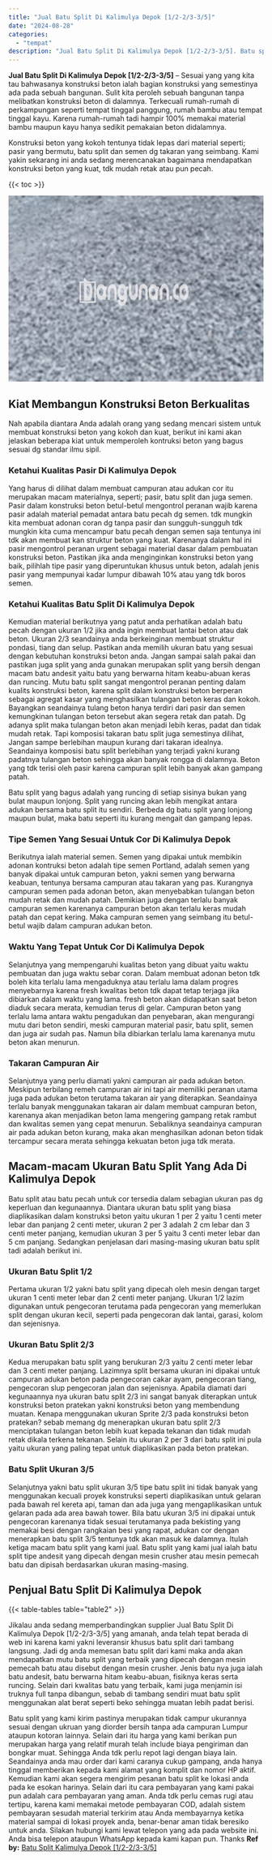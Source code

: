 ```yaml
---
title: "Jual Batu Split Di Kalimulya Depok [1/2-2/3-3/5]"
date: "2024-08-28"
categories: 
  - "tempat"
description: "Jual Batu Split Di Kalimulya Depok [1/2-2/3-3/5]. Batu split yang kami kirim pastinya merupakan tidak campur ukurannya sesuai dengan ukruan yang diorder bers..."
---
```


**Jual Batu Split Di Kalimulya Depok \[1/2-2/3-3/5\]** – Sesuai yang yang kita tau bahwasanya konstruksi beton ialah bagian konstruksi yang semestinya ada pada sebuah bangunan. Sulit kita peroleh sebuah bangunan tanpa melibatkan konstruksi beton di dalamnya. Terkecuali rumah-rumah di perkampungan seperti tempat tinggal panggung, rumah bambu atau tempat tinggal kayu. Karena rumah-rumah tadi hampir 100% memakai material bambu maupun kayu hanya sedikit pemakaian beton didalamnya.

Konstruksi beton yang kokoh tentunya tidak lepas dari material seperti; pasir yang bermutu, batu split dan semen dg takaran yang seimbang. Kami yakin sekarang ini anda sedang merencanakan bagaimana mendapatkan konstruksi beton yang kuat, tdk mudah retak atau pun pecah.

{{< toc >}}

![Jual Batu Split Di Kalimulya Depok [1/2-2/3-3/5]](/images/jual-batu-split-25.png)

## Kiat Membangun Konstruksi Beton Berkualitas

Nah apabila diantara Anda adalah orang yang sedang mencari sistem untuk membuat konstruksi beton yang kokoh dan kuat, berikut ini kami akan jelaskan beberapa kiat untuk memperoleh kontruksi beton yang bagus sesuai dg standar ilmu sipil.

### Ketahui Kualitas Pasir Di Kalimulya Depok

Yang harus di dilihat dalam membuat campuran atau adukan cor itu merupakan macam materialnya, seperti; pasir, batu split dan juga semen. Pasir dalam konstruksi beton betul-betul mengontrol peranan wajib karena pasir adalah material pemadat antara batu pecah dg semen. tdk mungkin kita membuat adonan coran dg tanpa pasir dan sungguh-sungguh tdk mungkin kita cuma mencampur batu pecah dengan semen saja tentunya ini tdk akan membuat kan struktur beton yang kuat. Karenanya dalam hal ini pasir mengontrol peranan urgent sebagai material dasar dalam pembuatan konstruksi beton. Pastikan jika anda menginginkan konstruksi beton yang baik, pilihlah tipe pasir yang diperuntukan khusus untuk beton, adalah jenis pasir yang mempunyai kadar lumpur dibawah 10% atau yang tdk boros semen.

### Ketahui Kualitas Batu Split Di Kalimulya Depok

Kemudian material berikutnya yang patut anda perhatikan adalah batu pecah dengan ukuran 1/2 jika anda ingin membuat lantai beton atau dak beton. Ukuran 2/3 seandainya anda berkeinginan membuat struktur pondasi, tiang dan selup. Pastikan anda memilih ukuran batu yang sesuai dengan kebutuhan konstruksi beton anda. Jangan sampai salah pakai dan pastikan juga split yang anda gunakan merupakan split yang bersih dengan macam batu andesit yaitu batu yang berwarna hitam keabu-abuan keras dan runcing. Mutu batu split sangat mengontrol peranan penting dalam kualits konstruksi beton, karena split dalam konstruksi beton berperan sebagai agregat kasar yang menghasilkan tulangan beton keras dan kokoh. Bayangkan seandainya tulang beton hanya terdiri dari pasir dan semen kemungkinan tulangan beton tersebut akan segera retak dan patah. Dg adanya split maka tulangan beton akan menjadi lebih keras, padat dan tidak mudah retak. Tapi komposisi takaran batu split juga semestinya dilihat, Jangan sampe berlebihan maupun kurang dari takaran idealnya. Seandainya komposisi batu split berlebihan yang terjadi yakni kurang padatnya tulangan beton sehingga akan banyak rongga di dalamnya. Beton yang tdk terisi oleh pasir karena campuran split lebih banyak akan gampang patah.

Batu split yang bagus adalah yang runcing di setiap sisinya bukan yang bulat maupun lonjong. Split yang runcing akan lebih mengikat antara adukan bersama batu split itu sendiri. Berbeda dg batu split yang lonjong maupun bulat, maka batu seperti itu kurang mengait dan gampang lepas.

### Tipe Semen Yang Sesuai Untuk Cor Di Kalimulya Depok

Berikutnya ialah material semen. Semen yang dipakai untuk membikin adonan kontruksi beton adalah tipe semen Portland, adalah semen yang banyak dipakai untuk campuran beton, yakni semen yang berwarna keabuan, tentunya bersama campuran atau takaran yang pas. Kurangnya campuran semen pada adonan beton, akan menyebabkan tulangan beton mudah retak dan mudah patah. Demikian juga dengan terlalu banyak campuran semen karenanya campuran beton akan terlalu keras mudah patah dan cepat kering. Maka campuran semen yang seimbang itu betul-betul wajib dalam campuran adukan beton.

### Waktu Yang Tepat Untuk Cor Di Kalimulya Depok

Selanjutnya yang mempengaruhi kualitas beton yang dibuat yaitu waktu pembuatan dan juga waktu sebar coran. Dalam membuat adonan beton tdk boleh kita terlalu lama mengaduknya atau terlalu lama dalam progres menyebarnya karena fresh kwalitas beton tdk dapat tetap terjaga jika dibiarkan dalam waktu yang lama. fresh beton akan didapatkan saat beton diaduk secara merata, kemudian terus di gelar. Campuran beton yang terlalu lama antara waktu pengadukan dan penyebaran, akan mengurangi mutu dari beton sendiri, meski campuran material pasir, batu split, semen dan juga air sudah pas. Namun bila dibiarkan terlalu lama karenanya mutu beton akan menurun.

### Takaran Campuran Air

Selanjutnya yang perlu diamati yakni campuran air pada adukan beton. Meskipun terbilang remeh campuran air ini tapi air memiliki peranan utama juga pada adukan beton terutama takaran air yang diterapkan. Seandainya terlalu banyak menggunakan takaran air dalam membuat campuran beton, karenanya akan menjadikan beton lama mengering gampang retak rambut dan kwalitas semen yang cepat menurun. Sebaliknya seandainya campuran air pada adukan beton kurang, maka akan menghasilkan adonan beton tidak tercampur secara merata sehingga kekuatan beton juga tdk merata.

## Macam-macam Ukuran Batu Split Yang Ada Di Kalimulya Depok

Batu split atau batu pecah untuk cor tersedia dalam sebagian ukuran pas dg keperluan dan kegunaannya. Diantara ukuran batu split yang biasa diaplikasikan dalam konstruksi beton yaitu ukuran 1 per 2 yaitu 1 centi meter lebar dan panjang 2 centi meter, ukuran 2 per 3 adalah 2 cm lebar dan 3 centi meter panjang, kemudian ukuran 3 per 5 yaitu 3 centi meter lebar dan 5 cm panjang. Sedangkan penjelasan dari masing-masing ukuran batu split tadi adalah berikut ini.

### Ukuran Batu Split 1/2

Pertama ukuran 1/2 yakni batu split yang dipecah oleh mesin dengan target ukuran 1 centi meter lebar dan 2 centi meter panjang. Ukuran 1/2 lazim digunakan untuk pengecoran terutama pada pengecoran yang memerlukan split dengan ukuran kecil, seperti pada pengecoran dak lantai, garasi, kolom dan sejenisnya.

### Ukuran Batu Split 2/3

Kedua merupakan batu split yang berukuran 2/3 yaitu 2 centi meter lebar dan 3 centi meter panjang. Lazimnya split bersama ukuran ini dipakai untuk campuran adukan beton pada pengecoran cakar ayam, pengecoran tiang, pengecoran slup pengecoran jalan dan sejenisnya. Apabila diamati dari kegunaannya nya ukuran batu split 2/3 ini sangat banyak diterapkan untuk konstruksi beton pratekan yakni konstruksi beton yang membendung muatan. Kenapa menggunakan ukuran Sprite 2/3 pada konstruksi beton pratekan? sebab memang dg menerapkan ukuran batu split 2/3 menciptakan tulangan beton lebih kuat kepada tekanan dan tidak mudah retak dikala terkena tekanan. Selain itu ukuran 2 per 3 dari batu split ini pula yaitu ukuran yang paling tepat untuk diaplikasikan pada beton pratekan.

### Batu Split Ukuran 3/5

Selanjutnya yakni batu split ukuran 3/5 tipe batu split ini tidak banyak yang menggunakan kecuali proyek konstruksi seperti diaplikasikan untuk gelaran pada bawah rel kereta api, taman dan ada juga yang mengaplikasikan untuk gelaran pada ada area bawah tower. Bila batu ukuran 3/5 ini dipakai untuk pengecoran karenanya tidak sesuai terutamanya pada bekisting yang memakai besi dengan rangkaian besi yang rapat, adukan cor dengan menerapkan batu split 3/5 tentunya tdk akan masuk ke dalamnya. Itulah ketiga macam batu split yang kami jual. Batu split yang kami jual ialah batu split tipe andesit yang dipecah dengan mesin crusher atau mesin pemecah batu dan dipisah berdasarkan ukuran masing-masing.

## Penjual Batu Split Di Kalimulya Depok

{{< table-tables table="table2" >}}

Jikalau anda sedang memperbandingkan supplier Jual Batu Split Di Kalimulya Depok \[1/2-2/3-3/5\] yang amanah, anda telah tepat berada di web ini karena kami yakni leveransir khusus batu split dari tambang langsung. Jadi dg anda memesan batu split dari kami maka anda akan mendapatkan mutu batu split yang terbaik yang dipecah dengan mesin pemecah batu atau disebut dengan mesin crusher. Jenis batu nya juga ialah batu andesit, batu berwarna hitam keabu-abuan, fisiknya keras serta runcing. Selain dari kwalitas batu yang terbaik, kami juga menjamin isi truknya full tanpa dibangun, sebab di tambang sendiri muat batu split menggunakan alat berat seperti beko sehingga muatan lebih padat berisi.

Batu split yang kami kirim pastinya merupakan tidak campur ukurannya sesuai dengan ukruan yang diorder bersih tanpa ada campuran Lumpur ataupun kotoran lainnya. Selain dari itu harga yang kami berikan pun merupakan harga yang relatif murah telah include biaya pengiriman dan bongkar muat. Sehingga Anda tdk perlu repot lagi dengan biaya lain. Seandainya anda mau order dari kami caranya cukup gampang, anda hanya tinggal memberikan kepada kami alamat yang komplit dan nomor HP aktif. Kemudian kami akan segera mengirim pesanan batu split ke lokasi anda pada ke esokan harinya. Selain dari itu cara pembayaran yang kami pakai pun adalah cara pembayaran yang aman. Anda tdk perlu cemas rugi atau tertipu, karena kami memakai metode pembayaran COD, adalah sistem pembayaran sesudah material terkirim atau Anda membayarnya ketika material sampai di lokasi proyek anda, benar-benar aman tidak beresiko untuk anda. Silakan hubungi kami lewat telepon yang ada pada website ini. Anda bisa telepon ataupun WhatsApp kepada kami kapan pun. Thanks
**Ref by:** [Batu Split Kalimulya Depok [1/2-2/3-3/5]](https://id.wikipedia.org/wiki/Batu)
